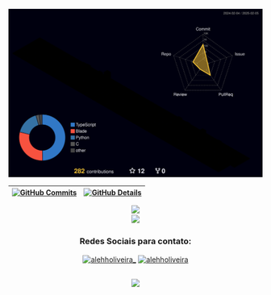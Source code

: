 ![Status](./profile-3d-contrib/profile-night-rainbow.svg)

| [![GitHub Commits](http://github-profile-summary-cards.vercel.app/api/cards/productive-time?username=alehholiveira&theme=dracula&utcOffset=-3)](https://github.com/vn7n24fzkq/github-profile-summary-cards) | [![GitHub Details](http://github-profile-summary-cards.vercel.app/api/cards/profile-details?username=alehholiveira&theme=dracula)](https://github.com/vn7n24fzkq/github-profile-summary-cards) |  
| ----------- | ----------- |

<div align="center">
  <a href="https://skillicons.dev">
    <img src="https://skillicons.dev/icons?i=javascript,typescript,css,html,react,tailwind,python,java,php,c,spring,laravel,nodejs,docker,postgres"/>
    <br />
    <img src="https://skillicons.dev/icons?i=mysql,linux"/>
  </a>
  <br />
</div>
<h3 align="center">Redes Sociais para contato:</h3>
<p align="center">
<a href="https://twitter.com/alehholiveira_" target="blank"><img align="center" src="https://raw.githubusercontent.com/rahuldkjain/github-profile-readme-generator/master/src/images/icons/Social/twitter.svg" alt="alehholiveira_" height="30" width="40" /></a>
<a href="https://linkedin.com/in/alehholiveira" target="blank"><img align="center" src="https://raw.githubusercontent.com/rahuldkjain/github-profile-readme-generator/master/src/images/icons/Social/linked-in-alt.svg" alt="alehholiveira" height="30" width="40" /></a>
</p>

##

<div align="center">
  <img src="https://github-profile-trophy.vercel.app/?username=alehholiveira&row=1&column=6&theme=dracula&margin-w=15&margin-h=15" />
</div>
